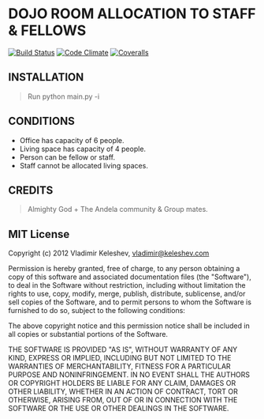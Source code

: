 # DOJO ROOM ALLOCATION TO STAFF & FELLOWS

[![Build Status](https://travis-ci.org/kisakyegordon/dojo.svg?branch=master)](https://travis-ci.org/kisakyegordon/dojo)
[![Code Climate](https://img.shields.io/codeclimate/github/kabisaict/flow.svg)]()
[![Coveralls](https://img.shields.io/coveralls/jekyll/jekyll.svg)]()

## INSTALLATION
> Run python main.py -i


## CONDITIONS

* Office has capacity of 6 people.
* Living space has capacity of 4 people.
* Person can be fellow or staff.
* Staff cannot be allocated living spaces.

## CREDITS

> Almighty God +
> The Andela community & Group mates.


## MIT License

Copyright (c) 2012 Vladimir Keleshev, <vladimir@keleshev.com>

Permission is hereby granted, free of charge, to any person
obtaining a copy of this software and associated
documentation files (the "Software"), to deal in the Software
without restriction, including without limitation the rights
to use, copy, modify, merge, publish, distribute, sublicense,
and/or sell copies of the Software, and to permit persons to
whom the Software is furnished to do so, subject to the
following conditions:

The above copyright notice and this permission notice shall
be included in all copies or substantial portions of the
Software.

THE SOFTWARE IS PROVIDED "AS IS", WITHOUT WARRANTY OF ANY
KIND, EXPRESS OR IMPLIED, INCLUDING BUT NOT LIMITED TO THE
WARRANTIES OF MERCHANTABILITY, FITNESS FOR A PARTICULAR
PURPOSE AND NONINFRINGEMENT. IN NO EVENT SHALL THE AUTHORS OR
COPYRIGHT HOLDERS BE LIABLE FOR ANY CLAIM, DAMAGES OR OTHER
LIABILITY, WHETHER IN AN ACTION OF CONTRACT, TORT OR
OTHERWISE, ARISING FROM, OUT OF OR IN CONNECTION WITH THE
SOFTWARE OR THE USE OR OTHER DEALINGS IN THE SOFTWARE.

